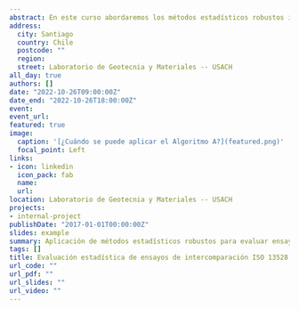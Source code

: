 ```yaml
---
abstract: En este curso abordaremos los métodos estadísticos robustos indicados en la guía ISO 13528 para evaluar ensayos de intercomparación. Cuándo se deben aplicar, cómo se implementan y cuál es su correcta interpretación
address:
  city: Santiago
  country: Chile
  postcode: ""
  region: 
  street: Laboratorio de Geotecnia y Materiales -- USACH
all_day: true
authors: []
date: "2022-10-26T09:00:00Z"
date_end: "2022-10-26T18:00:00Z"
event: 
event_url: 
featured: true
image:
  caption: '[¿Cuándo se puede aplicar el Algoritmo A?](featured.png)'
  focal_point: Left
links:
- icon: linkedin
  icon_pack: fab
  name: 
  url: 
location: Laboratorio de Geotecnia y Materiales -- USACH
projects:
- internal-project
publishDate: "2017-01-01T00:00:00Z"
slides: example
summary: Aplicación de métodos estadísticos robustos para evaluar ensayos de intercomparación usando R
tags: []
title: Evaluación estadística de ensayos de intercomparación ISO 13528
url_code: ""
url_pdf: ""
url_slides: ""
url_video: ""
---
```






<!---
{{% callout note %}}
Click on the **Slides** button above to view the built-in slides feature.
{{% /callout %}}

Slides can be added in a few ways:

- **Create** slides using Wowchemy's [*Slides*](https://wowchemy.com/docs/managing-content/#create-slides) feature and link using `slides` parameter in the front matter of the talk file
- **Upload** an existing slide deck to `static/` and link using `url_slides` parameter in the front matter of the talk file
- **Embed** your slides (e.g. Google Slides) or presentation video on this page using [shortcodes](https://wowchemy.com/docs/writing-markdown-latex/).

Further event details, including [page elements](https://wowchemy.com/docs/writing-markdown-latex/) such as image galleries, can be added to the body of this page.
-->


